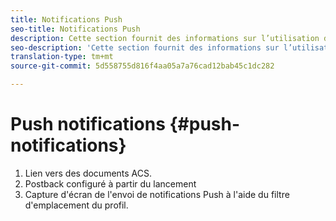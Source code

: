 ```yaml
---
title: Notifications Push
seo-title: Notifications Push
description: Cette section fournit des informations sur l’utilisation des emplacements avec des notifications Push dans Campaign Standard.
seo-description: 'Cette section fournit des informations sur l’utilisation des emplacements avec des notifications Push dans Campaign Standard. '
translation-type: tm+mt
source-git-commit: 5d558755d816f4aa05a7a76cad12bab45c1dc282

---
```



# Push notifications {#push-notifications}

1. Lien vers des documents ACS.
1. Postback configuré à partir du lancement
1. Capture d'écran de l'envoi de notifications Push à l'aide du filtre d'emplacement du profil.